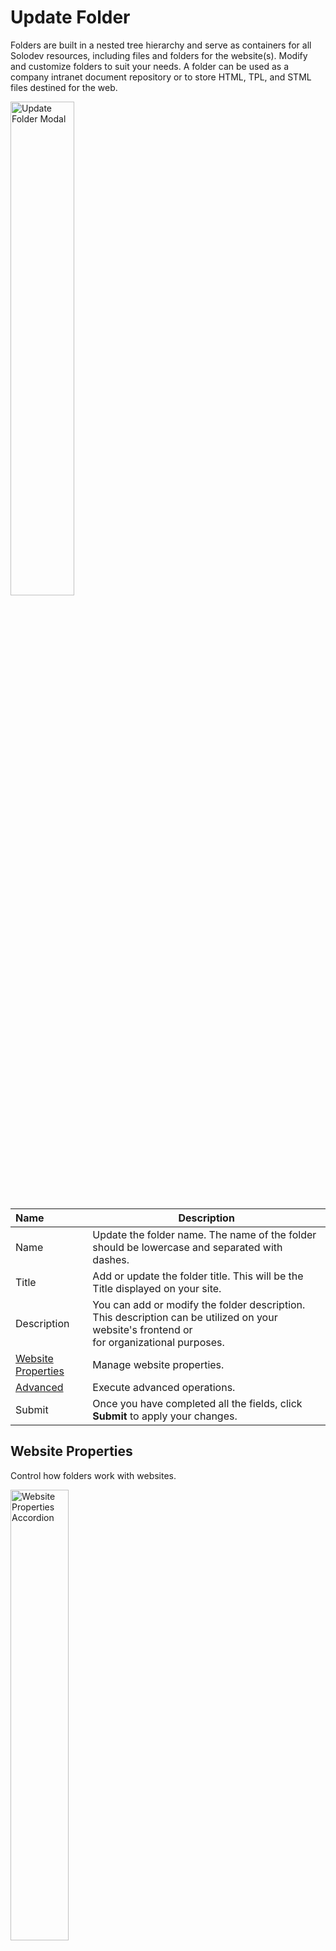 # Update Folder 

Folders are built in a nested tree hierarchy and serve as containers for all Solodev resources, including files and folders for the website(s). Modify and customize folders to suit your needs. A folder can be used as a company intranet document repository or to store HTML, TPL, and STML files destined for the web.

<p><img src="/static/images/folders/update-folder.jpg" alt="Update Folder Modal" style="width: 45%;"></p>

**Name** | **Description**
:--- | ---
Name | Update the folder name. The name of the folder should be lowercase and separated with dashes.
Title | Add or update the folder title. This will be the Title displayed on your site. 
Description | You can add or modify the folder description. This description can be utilized on your website's frontend or<br> for organizational purposes.
[Website Properties](#website-properties) | Manage website properties.
[Advanced](#advanced) | Execute advanced operations.
Submit | Once you have completed all the fields, click **Submit** to apply your changes.

## Website Properties

Control how folders work with websites.

<p><img src="/static/images/folders/website-properties.jpg" alt="Website Properties Accordion" style="width: 43%;"></p>

**Name** | **Description**
:--- | ---
Menu Title | If you'd like a different title to appear on the menu navigation than the folder title.
Rank | Modify the rank to determine the folder's display order in the menu navigation. **Lowest number listed first.**
Layout | The way the contents of a folder will be displayed in the navigation based on predefined templates. 
Levels | How deep the elements in the folder will be displayed in the navigation.
Datable Category Group ID | The ID for a group of categories. Click **Browse** and select the desired Category Group.
Datable Category ID | The ID for a specific category. Add or change category ID.
Upload Image | Add an image to the folder or update a current one. Allows users to query the image associated with the folder.
Include in Website Navigation | Mark this option to structure the folder to display in navigation menus.
Restrict Access in Website to Authorized Users | Allows access to the folder and contents to be password protected for website visitors.

## Advanced

Execute advanced operations.

<p><img src="/static/images/folders/advanced.jpg" alt="Advanced Accordion" style="width: 43%;"></p>

**Name** | **Description**
:--- | ---
Delete | To delete the folder, type DELETE in the input field and click the red **Delete** button.